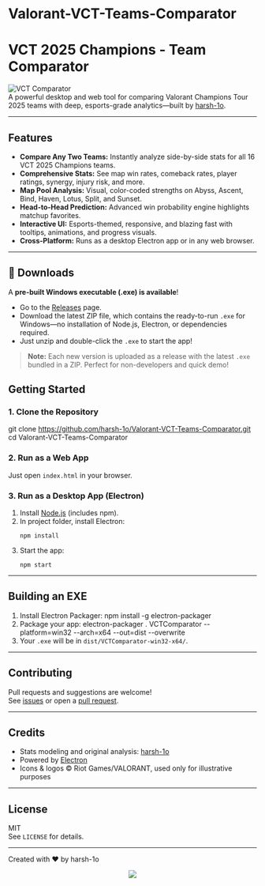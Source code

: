 # Valorant-VCT-Teams-Comparator

# VCT 2025 Champions - Team Comparator

![VCT Comparator](https://img.shields.io/badge/VCT-2025-red)  
A powerful desktop and web tool for comparing Valorant Champions Tour 2025 teams with deep, esports-grade analytics—built by [harsh-1o](https://github.com/harsh-1o).

---

## Features

- **Compare Any Two Teams:** Instantly analyze side-by-side stats for all 16 VCT 2025 Champions teams.
- **Comprehensive Stats:** See map win rates, comeback rates, player ratings, synergy, injury risk, and more.
- **Map Pool Analysis:** Visual, color-coded strengths on Abyss, Ascent, Bind, Haven, Lotus, Split, and Sunset.
- **Head-to-Head Prediction:** Advanced win probability engine highlights matchup favorites.
- **Interactive UI:** Esports-themed, responsive, and blazing fast with tooltips, animations, and progress visuals.
- **Cross-Platform:** Runs as a desktop Electron app or in any web browser.

---

## 🚀 Downloads

A **pre-built Windows executable (.exe) is available**!

- Go to the [Releases](https://github.com/harsh-1o/vct-team-comparator/releases) page.
- Download the latest ZIP file, which contains the ready-to-run `.exe` for Windows—no installation of Node.js, Electron, or dependencies required.
- Just unzip and double-click the `.exe` to start the app!

> **Note:** Each new version is uploaded as a release with the latest `.exe` bundled in a ZIP. Perfect for non-developers and quick demo!


## Getting Started

### 1. **Clone the Repository**

git clone https://github.com/harsh-1o/Valorant-VCT-Teams-Comparator.git
cd Valorant-VCT-Teams-Comparator


### 2. **Run as a Web App**
Just open `index.html` in your browser.

### 3. **Run as a Desktop App (Electron)**
1. Install [Node.js](https://nodejs.org/) (includes npm).
2. In project folder, install Electron:
    ```
    npm install
    ```
3. Start the app:
    ```
    npm start
    ```

---

## Building an EXE

1. Install Electron Packager:
npm install -g electron-packager
2. Package your app:
electron-packager . VCTComparator --platform=win32 --arch=x64 --out=dist --overwrite
3. Your `.exe` will be in `dist/VCTComparator-win32-x64/`.

---


## Contributing

Pull requests and suggestions are welcome!  
See [issues](https://github.com/harsh-1o/Valorant-VCT-Teams-Comparator/issues) or open a [pull request](https://github.com/harsh-1o/Valorant-VCT-Teams-Comparator/pulls).

---

## Credits

- Stats modeling and original analysis: [harsh-1o](https://github.com/harsh-1o)
- Powered by [Electron](https://electronjs.org/)
- Icons & logos © Riot Games/VALORANT, used only for illustrative purposes

---

## License

MIT  
See `LICENSE` for details.

---

Created with ❤️ by harsh-1o 

<div align="center">
<img src="https://visitor-badge.laobi.icu/badge?page_id=harsh-1o.Valorant-VCT-Teams-Comparator&" />
</div>



